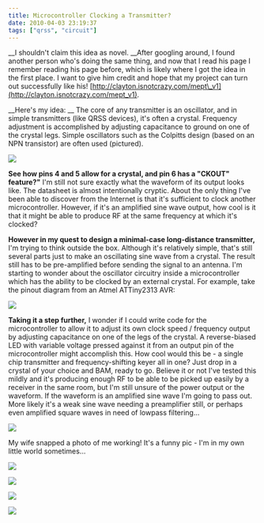 ```yaml
---
title: Microcontroller Clocking a Transmitter?
date: 2010-04-03 23:19:37
tags: ["qrss", "circuit"]
---
```




__I shouldn't claim this idea as novel. __After googling around, I found another person who's doing the same thing, and now that I read his page I remember reading his page before, which is likely where I got the idea in the first place. I want to give him credit and hope that my project can turn out successfully like his! [http://clayton.isnotcrazy.com/mept\_v1](http://clayton.isnotcrazy.com/mept_v1).

__Here's my idea: __ The core of any transmitter is an oscillator, and in simple transmitters (like QRSS devices), it's often a crystal. Frequency adjustment is accomplished by adjusting capacitance to ground on one of the crystal legs. Simple oscillators such as the Colpitts design (based on an NPN transistor) are often used (pictured).

<div class="text-center">

![](https://swharden.com/static/2010/04/03/NPN_Colpitts_oscillator_collector_coil.png)

</div>

__See how pins 4 and 5 allow for a crystal, and pin 6 has a "CKOUT" feature?"__ I'm still not sure exactly what the waveform of its output looks like. The datasheet is almost intentionally cryptic. About the only thing I've been able to discover from the Internet is that it's sufficient to clock another microcontroller. However, if it's an amplified sine wave output, how cool is it that it might be able to produce RF at the same frequency at which it's clocked?

__However in my quest to design a minimal-case long-distance transmitter,__ I'm trying to think outside the box. Although it's relatively simple, that's still several parts just to make an oscillating sine wave from a crystal. The result still has to be pre-amplified before sending the signal to an antenna. I'm starting to wonder about the oscillator circuitry inside a microcontroller which has the ability to be clocked by an external crystal. For example, take the pinout diagram from an Atmel ATTiny2313 AVR:

<div class="text-center">

![](https://swharden.com/static/2010/04/03/attiny-2313.gif)

</div>

__Taking it a step further,__ I wonder if I could write code for the microcontroller to allow it to adjust its own clock speed / frequency output by adjusting capacitance on one of the legs of the crystal. A reverse-biased LED with variable voltage pressed against it from an output pin of the microcontroller might accomplish this. How cool would this be - a single chip transmitter and frequency-shifting keyer all in one? Just drop in a crystal of your choice and BAM, ready to go. Believe it or not I've tested this mildly and it's producing enough RF to be able to be picked up easily by a receiver in the same room, but I'm still unsure of the power output or the waveform. If the waveform is an amplified sine wave I'm going to pass out. More likely it's a weak sine wave needing a preamplifier still, or perhaps even amplified square waves in need of lowpass filtering...

<div class="text-center img-border">

![](https://swharden.com/static/2010/04/03/IMG_3206.png)

</div>

My wife snapped a photo of me working! It's a funny pic - I'm in my own little world sometimes…

<div class="text-center img-border">

![](https://swharden.com/static/2010/04/03/IMG_3241.jpg)

![](https://swharden.com/static/2010/04/03/IMG_3245.jpg)

![](https://swharden.com/static/2010/04/03/IMG_3250.jpg)

![](https://swharden.com/static/2010/04/03/IMG_3257.jpg)

</div>